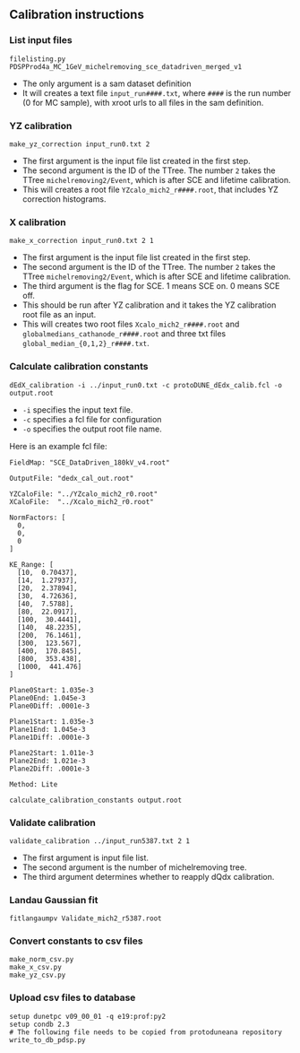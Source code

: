 ## Calibration instructions

### List input files

```
filelisting.py PDSPProd4a_MC_1GeV_michelremoving_sce_datadriven_merged_v1
```

- The only argument is a sam dataset definition
- It will creates a text file `input_run####.txt`, where `####` is the run number (0 for MC sample), with xroot urls to all files in the sam definition.

### YZ calibration

```
make_yz_correction input_run0.txt 2
```

- The first argument is the input file list created in the first step.
- The second argument is the ID of the TTree. The number `2` takes the TTree `michelremoving2/Event`, which is after SCE and lifetime calibration.
- This will creates a root file `YZcalo_mich2_r####.root`, that includes YZ correction histograms.

### X calibration

```
make_x_correction input_run0.txt 2 1
```

- The first argument is the input file list created in the first step.
- The second argument is the ID of the TTree. The number `2` takes the TTree `michelremoving2/Event`, which is after SCE and lifetime calibration.
- The third argument is the flag for SCE. 1 means SCE on. 0 means SCE off.
- This should be run after YZ calibration and it takes the YZ calibration root file as an input.
- This will creates two root files `Xcalo_mich2_r####.root` and `globalmedians_cathanode_r####.root` and three txt files `global_median_{0,1,2}_r####.txt`.

### Calculate calibration constants

```
dEdX_calibration -i ../input_run0.txt -c protoDUNE_dEdx_calib.fcl -o output.root
```

- `-i` specifies the input text file.
- `-c` specifies a fcl file for configuration
- `-o` specifies the output root file name.

Here is an example fcl file:

```
FieldMap: "SCE_DataDriven_180kV_v4.root"

OutputFile: "dedx_cal_out.root"

YZCaloFile: "../YZcalo_mich2_r0.root"
XCaloFile:  "../Xcalo_mich2_r0.root"

NormFactors: [
  0,
  0,
  0
]

KE_Range: [
  [10,  0.70437],
  [14,  1.27937],
  [20,  2.37894],
  [30,  4.72636],
  [40,  7.5788],
  [80,  22.0917],
  [100,  30.4441],
  [140,  48.2235],
  [200,  76.1461],
  [300,  123.567],
  [400,  170.845],
  [800,  353.438],
  [1000,  441.476]
]

Plane0Start: 1.035e-3
Plane0End: 1.045e-3
Plane0Diff: .0001e-3

Plane1Start: 1.035e-3
Plane1End: 1.045e-3
Plane1Diff: .0001e-3

Plane2Start: 1.011e-3
Plane2End: 1.021e-3
Plane2Diff: .0001e-3

Method: Lite
```

```
calculate_calibration_constants output.root
```

### Validate calibration

```
validate_calibration ../input_run5387.txt 2 1
```

- The first argument is input file list.
- The second argument is the number of michelremoving tree.
- The third argument determines whether to reapply dQdx calibration.

### Landau Gaussian fit

```
fitlangaumpv Validate_mich2_r5387.root
```

### Convert constants to csv files

```
make_norm_csv.py
make_x_csv.py
make_yz_csv.py
```

### Upload csv files to database

```
setup dunetpc v09_00_01 -q e19:prof:py2
setup condb 2.3
# The following file needs to be copied from protoduneana repository
write_to_db_pdsp.py
```
